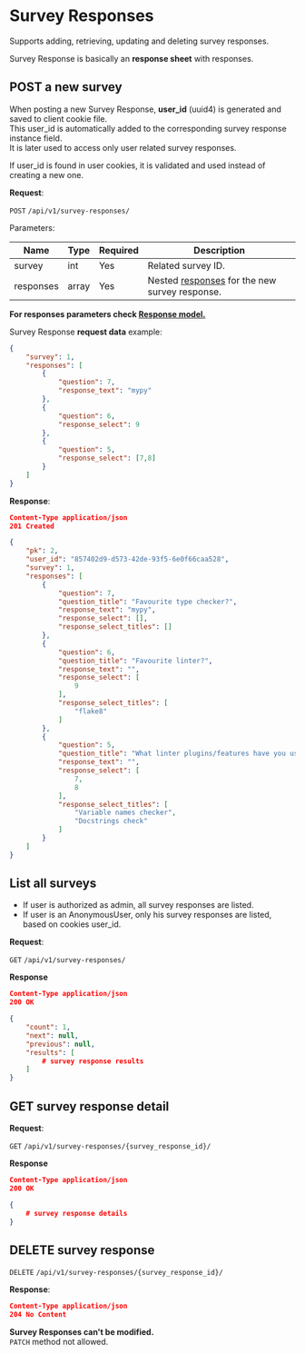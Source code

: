 # Survey Responses
Supports adding, retrieving, updating and deleting survey responses.

Survey Response is basically an **response sheet** with responses.

## POST a new survey

When posting a new Survey Response, **user_id** (uuid4) is generated and saved to client cookie file.<br>
This user_id is automatically added to the corresponding survey response instance field.<br>
It is later used to access only user related survey responses.

If user_id is found in user cookies, it is validated and used instead of creating a new one.

**Request**:

`POST` `/api/v1/survey-responses/`

Parameters:

Name            | Type     | Required | Description
----------------|----------|----------|------------
survey          | int      | Yes      | Related survey ID.
responses       | array    | Yes      | Nested [responses](responses.md) for the new survey response.

**For responses parameters check [Response model.](responses.md)**

Survey Response **request data** example:

```json
{
	"survey": 1,
	"responses": [
		{
            "question": 7,
            "response_text": "mypy"
        },
		{
            "question": 6,
            "response_select": 9
        },
		{
            "question": 5,
            "response_select": [7,8]
        }
	]
}
```

**Response**:

```json
Content-Type application/json
201 Created

{
    "pk": 2,
    "user_id": "857402d9-d573-42de-93f5-6e0f66caa528",
    "survey": 1,
    "responses": [
        {
            "question": 7,
            "question_title": "Favourite type checker?",
            "response_text": "mypy",
            "response_select": [],
            "response_select_titles": []
        },
        {
            "question": 6,
            "question_title": "Favourite linter?",
            "response_text": "",
            "response_select": [
                9
            ],
            "response_select_titles": [
                "flake8"
            ]
        },
        {
            "question": 5,
            "question_title": "What linter plugins/features have you used?",
            "response_text": "",
            "response_select": [
                7,
                8
            ],
            "response_select_titles": [
                "Variable names checker",
                "Docstrings check"
            ]
        }
    ]
}

```

## List all surveys

+ If user is authorized as admin, all survey responses are listed.
+ If user is an AnonymousUser, only his survey responses are listed, based on cookies user_id.

**Request**:

`GET` `/api/v1/survey-responses/`

**Response**

```json
Content-Type application/json
200 OK

{
    "count": 1,
    "next": null,
    "previous": null,
    "results": [
        # survey response results
    ]
}
```

## GET survey response detail

**Request**:

`GET` `/api/v1/survey-responses/{survey_response_id}/`

**Response**

```json
Content-Type application/json
200 OK

{
    # survey response details
}
```


## DELETE survey response

`DELETE` `/api/v1/survey-responses/{survey_response_id}/`

**Response**:

```json
Content-Type application/json
204 No Content
```

**Survey Responses can't be modified.**<br>
`PATCH` method not allowed.
